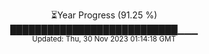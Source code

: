 <p align="center">
⏳Year Progress (91.25 %) <br>
███████████████████████████▁▁▁ <br>
<sub>Updated: Thu, 30 Nov 2023 01:14:18 GMT</sub>
</p>

